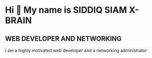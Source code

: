 Hi 👋 My name is SIDDIQ SIAM X-BRAIN
====================================

WEB DEVELOPER AND NETWORKING
----------------------------

I am a highly motivated web developer and a networking administrator
